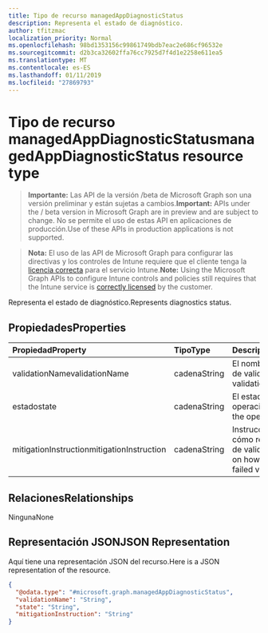 ```yaml
---
title: Tipo de recurso managedAppDiagnosticStatus
description: Representa el estado de diagnóstico.
author: tfitzmac
localization_priority: Normal
ms.openlocfilehash: 98bd1353156c99861749bdb7eac2e686cf96532e
ms.sourcegitcommit: d2b3ca32602ffa76cc7925d7f4d1e2258e611ea5
ms.translationtype: MT
ms.contentlocale: es-ES
ms.lasthandoff: 01/11/2019
ms.locfileid: "27869793"
---
```

# <a name="managedappdiagnosticstatus-resource-type"></a><span data-ttu-id="d9614-103">Tipo de recurso managedAppDiagnosticStatus</span><span class="sxs-lookup"><span data-stu-id="d9614-103">managedAppDiagnosticStatus resource type</span></span>

> <span data-ttu-id="d9614-104">**Importante:** Las API de la versión /beta de Microsoft Graph son una versión preliminar y están sujetas a cambios.</span><span class="sxs-lookup"><span data-stu-id="d9614-104">**Important:** APIs under the / beta version in Microsoft Graph are in preview and are subject to change.</span></span> <span data-ttu-id="d9614-105">No se permite el uso de estas API en aplicaciones de producción.</span><span class="sxs-lookup"><span data-stu-id="d9614-105">Use of these APIs in production applications is not supported.</span></span>

> <span data-ttu-id="d9614-106">**Nota:** El uso de las API de Microsoft Graph para configurar las directivas y los controles de Intune requiere que el cliente tenga la [licencia correcta](https://go.microsoft.com/fwlink/?linkid=839381) para el servicio Intune.</span><span class="sxs-lookup"><span data-stu-id="d9614-106">**Note:** Using the Microsoft Graph APIs to configure Intune controls and policies still requires that the Intune service is [correctly licensed](https://go.microsoft.com/fwlink/?linkid=839381) by the customer.</span></span>

<span data-ttu-id="d9614-107">Representa el estado de diagnóstico.</span><span class="sxs-lookup"><span data-stu-id="d9614-107">Represents diagnostics status.</span></span>
## <a name="properties"></a><span data-ttu-id="d9614-108">Propiedades</span><span class="sxs-lookup"><span data-stu-id="d9614-108">Properties</span></span>
|<span data-ttu-id="d9614-109">Propiedad</span><span class="sxs-lookup"><span data-stu-id="d9614-109">Property</span></span>|<span data-ttu-id="d9614-110">Tipo</span><span class="sxs-lookup"><span data-stu-id="d9614-110">Type</span></span>|<span data-ttu-id="d9614-111">Descripción</span><span class="sxs-lookup"><span data-stu-id="d9614-111">Description</span></span>|
|:---|:---|:---|
|<span data-ttu-id="d9614-112">validationName</span><span class="sxs-lookup"><span data-stu-id="d9614-112">validationName</span></span>|<span data-ttu-id="d9614-113">cadena</span><span class="sxs-lookup"><span data-stu-id="d9614-113">String</span></span>|<span data-ttu-id="d9614-114">El nombre descriptivo de validación</span><span class="sxs-lookup"><span data-stu-id="d9614-114">The validation friendly name</span></span>|
|<span data-ttu-id="d9614-115">estado</span><span class="sxs-lookup"><span data-stu-id="d9614-115">state</span></span>|<span data-ttu-id="d9614-116">cadena</span><span class="sxs-lookup"><span data-stu-id="d9614-116">String</span></span>|<span data-ttu-id="d9614-117">El estado actual de la operación.</span><span class="sxs-lookup"><span data-stu-id="d9614-117">The state of the operation</span></span>|
|<span data-ttu-id="d9614-118">mitigationInstruction</span><span class="sxs-lookup"><span data-stu-id="d9614-118">mitigationInstruction</span></span>|<span data-ttu-id="d9614-119">cadena</span><span class="sxs-lookup"><span data-stu-id="d9614-119">String</span></span>|<span data-ttu-id="d9614-120">Instrucciones sobre cómo reducir un error de validación</span><span class="sxs-lookup"><span data-stu-id="d9614-120">Instruction on how to mitigate a failed validation</span></span>|

## <a name="relationships"></a><span data-ttu-id="d9614-121">Relaciones</span><span class="sxs-lookup"><span data-stu-id="d9614-121">Relationships</span></span>
<span data-ttu-id="d9614-122">Ninguna</span><span class="sxs-lookup"><span data-stu-id="d9614-122">None</span></span>
## <a name="json-representation"></a><span data-ttu-id="d9614-123">Representación JSON</span><span class="sxs-lookup"><span data-stu-id="d9614-123">JSON Representation</span></span>
<span data-ttu-id="d9614-124">Aquí tiene una representación JSON del recurso.</span><span class="sxs-lookup"><span data-stu-id="d9614-124">Here is a JSON representation of the resource.</span></span>
<!-- {
  "blockType": "resource",
  "@odata.type": "microsoft.graph.managedAppDiagnosticStatus"
}
-->
``` json
{
  "@odata.type": "#microsoft.graph.managedAppDiagnosticStatus",
  "validationName": "String",
  "state": "String",
  "mitigationInstruction": "String"
}
```





